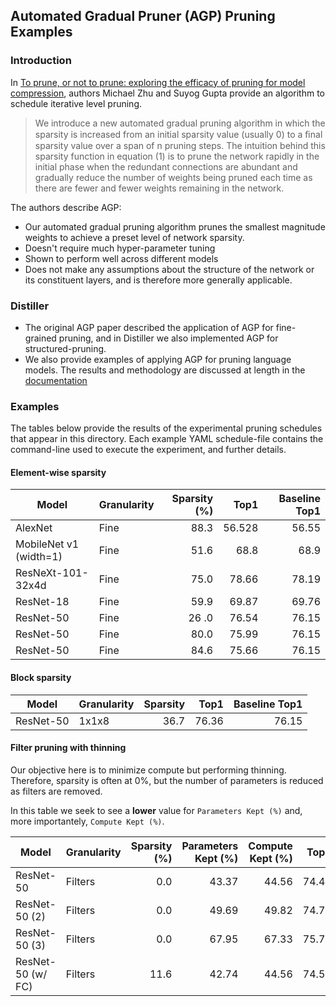 ## Automated Gradual Pruner (AGP) Pruning Examples

### Introduction
In [To prune, or not to prune: exploring the efficacy of pruning for model compression](https://arxiv.org/abs/1710.01878),
authors Michael Zhu and Suyog Gupta provide an algorithm to schedule iterative level pruning.

> We introduce a new automated gradual pruning algorithm in which the sparsity is increased from an initial sparsity value (usually 0) to a ﬁnal sparsity value over a span of n pruning steps.
The intuition behind this sparsity function in equation (1)  is to prune the network rapidly in the initial phase when the redundant connections are
abundant and gradually reduce the number of weights being pruned each time as there are fewer and fewer weights remaining in the network.

The authors describe AGP:
>
- Our automated gradual pruning algorithm prunes the smallest magnitude weights to achieve a preset level of network sparsity.
-  Doesn't require much hyper-parameter tuning
- Shown to perform well across different models
- Does not make any assumptions about the structure of the network or its constituent layers, and is therefore more generally applicable.

### Distiller 
* The original AGP paper described the application of AGP for fine-grained pruning, and in Distiller we also implemented AGP for structured-pruning.
* We also provide examples of applying AGP for pruning language models. The results and 
methodology are discussed at length in the [documentation](https://nervanasystems.github.io/distiller/tutorial-lang_model.html)

### Examples

The tables below provide the results of the experimental pruning schedules that
appear in this directory.  Each example YAML schedule-file contains the command-line
used to execute the experiment, and further details.

#### Element-wise sparsity
| Model | Granularity | Sparsity (%) | Top1  | Baseline Top1
| --- |  :--- |  ---: |  ---: |  ---: |
| AlexNet | Fine | 88.3 | 56.528 | 56.55
| MobileNet v1 (width=1)| Fine | 51.6 | 68.8 | 68.9
| ResNeXt-101-32x4d| Fine | 75.0 | 78.66 | 78.19
| ResNet-18 | Fine | 59.9 | 69.87 | 69.76 
| ResNet-50 | Fine | 26 .0 | 76.54 | 76.15
| ResNet-50 | Fine | 80.0 | 75.99 | 76.15
| ResNet-50 | Fine | 84.6 | 75.66 | 76.15

#### Block sparsity
| Model | Granularity | Sparsity | Top1  | Baseline Top1
| --- |  :--- |  ---: |  ---: |  ---: |
| ResNet-50 | 1x1x8 | 36.7 | 76.36 | 76.15

#### Filter pruning with thinning

Our objective here is to minimize compute but performing thinning.  Therefore,
sparsity is often at 0%, but the number of parameters is reduced as
filters are removed.

In this table we seek to see a <b>lower</b> value for `Parameters Kept (%)` and, more importantely, 
`Compute Kept (%)`.

| Model | Granularity | Sparsity (%) | Parameters Kept (%) | Compute Kept (%)| Top1 | Baseline Top1
| --- |  :--- |  ---: |  ---: |  ---: | ---: |  ---: |
| ResNet-50 | Filters| 0.0 | 43.37 | 44.56 | 74.47 | 76.15
| ResNet-50 (2) | Filters| 0.0 | 49.69 | 49.82 | 74.78 | 76.15
| ResNet-50 (3) | Filters| 0.0 | 67.95 | 67.33 | 75.75 | 76.15
| ResNet-50 (w/ FC) | Filters| 11.6 | 42.74 | 44.56 | 74.56 | 76.15